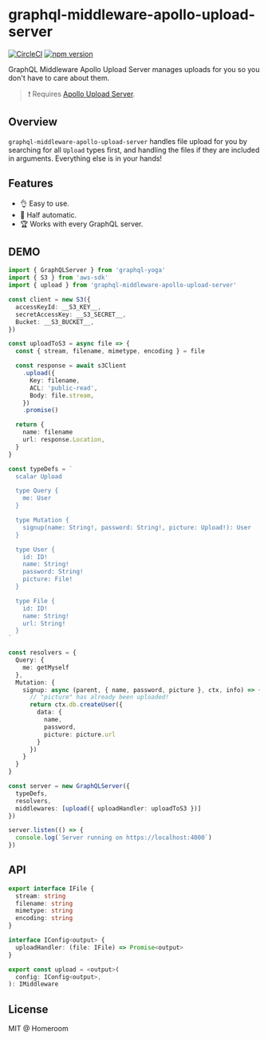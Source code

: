 # graphql-middleware-apollo-upload-server

[![CircleCI](https://circleci.com/gh/homeroom-live/graphql-middleware-apollo-upload-server.svg?style=shield)](https://circleci.com/gh/homeroom-live/graphql-middleware-apollo-upload-server)
[![npm version](https://badge.fury.io/js/graphql-middleware-apollo-upload-server.svg)](https://badge.fury.io/js/graphql-middleware-apollo-upload-server)

GraphQL Middleware Apollo Upload Server manages uploads for you so you don't have to care about them.

> ❗️ Requires [Apollo Upload Server](https://github.com/jaydenseric/apollo-upload-server).

## Overview

`graphql-middleware-apollo-upload-server` handles file upload for you by searching for all `Upload` types first, and handling the files if they are included in arguments. Everything else is in your hands!

## Features

- 👌 Easy to use.
- 🛴 Half automatic.
- 🏆 Works with every GraphQL server.

## DEMO

```ts
import { GraphQLServer } from 'graphql-yoga'
import { S3 } from 'aws-sdk'
import { upload } from 'graphql-middleware-apollo-upload-server'

const client = new S3({
  accessKeyId: __S3_KEY__,
  secretAccessKey: __S3_SECRET__,
  Bucket: __S3_BUCKET__,
})

const uploadToS3 = async file => {
  const { stream, filename, mimetype, encoding } = file

  const response = await s3Client
    .upload({
      Key: filename,
      ACL: 'public-read',
      Body: file.stream,
    })
    .promise()

  return {
    name: filename
    url: response.Location,
  }
}

const typeDefs = `
  scalar Upload

  type Query {
    me: User
  }

  type Mutation {
    signup(name: String!, password: String!, picture: Upload!): User
  }

  type User {
    id: ID!
    name: String!
    password: String!
    picture: File!
  }

  type File {
    id: ID!
    name: String!
    url: String!
  }
`

const resolvers = {
  Query: {
    me: getMyself
  },
  Mutation: {
    signup: async (parent, { name, password, picture }, ctx, info) => {
      // "picture" has already been uploaded!
      return ctx.db.createUser({
        data: {
          name,
          password,
          picture: picture.url
        }
      })
    }
  }
}

const server = new GraphQLServer({
  typeDefs,
  resolvers,
  middlewares: [upload({ uploadHandler: uploadToS3 })]
})

server.listen(() => {
  console.log(`Server running on https://localhost:4000`)
})
```

## API

```ts
export interface IFile {
  stream: string
  filename: string
  mimetype: string
  encoding: string
}

interface IConfig<output> {
  uploadHandler: (file: IFile) => Promise<output>
}

export const upload = <output>(
  config: IConfig<output>,
): IMiddleware
```

## License

MIT @ Homeroom
